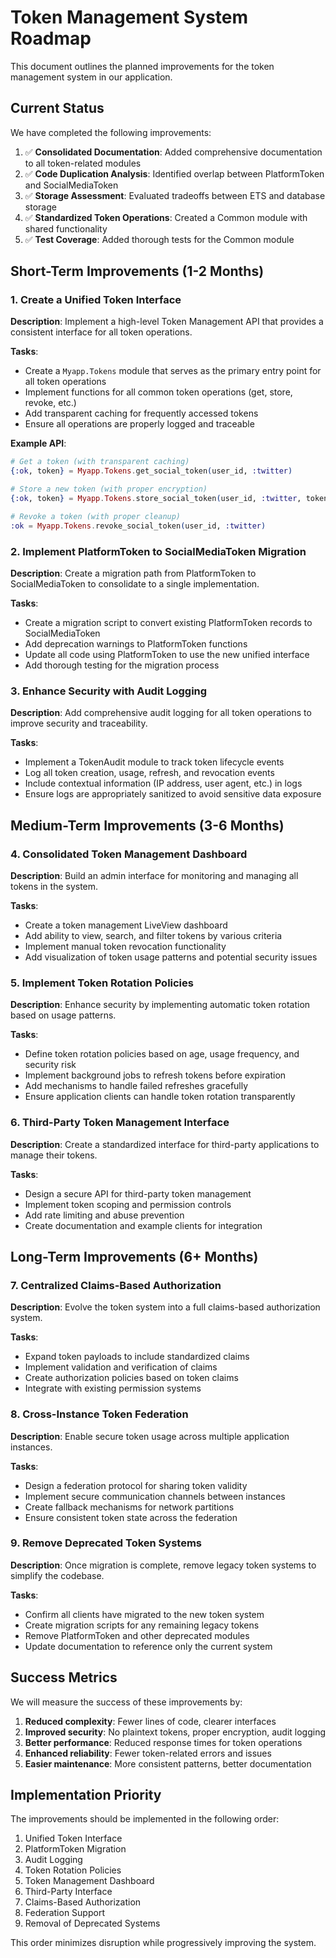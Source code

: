 # Token Management System Roadmap

This document outlines the planned improvements for the token management system in our application.

## Current Status

We have completed the following improvements:

1. ✅ **Consolidated Documentation**: Added comprehensive documentation to all token-related modules
2. ✅ **Code Duplication Analysis**: Identified overlap between PlatformToken and SocialMediaToken
3. ✅ **Storage Assessment**: Evaluated tradeoffs between ETS and database storage
4. ✅ **Standardized Token Operations**: Created a Common module with shared functionality
5. ✅ **Test Coverage**: Added thorough tests for the Common module

## Short-Term Improvements (1-2 Months)

### 1. Create a Unified Token Interface

**Description**: Implement a high-level Token Management API that provides a consistent interface for all token operations.

**Tasks**:
- Create a `Myapp.Tokens` module that serves as the primary entry point for all token operations
- Implement functions for all common token operations (get, store, revoke, etc.)
- Add transparent caching for frequently accessed tokens
- Ensure all operations are properly logged and traceable

**Example API**:
```elixir
# Get a token (with transparent caching)
{:ok, token} = Myapp.Tokens.get_social_token(user_id, :twitter)

# Store a new token (with proper encryption)
{:ok, token} = Myapp.Tokens.store_social_token(user_id, :twitter, token_data)

# Revoke a token (with proper cleanup)
:ok = Myapp.Tokens.revoke_social_token(user_id, :twitter)
```

### 2. Implement PlatformToken to SocialMediaToken Migration

**Description**: Create a migration path from PlatformToken to SocialMediaToken to consolidate to a single implementation.

**Tasks**:
- Create a migration script to convert existing PlatformToken records to SocialMediaToken
- Add deprecation warnings to PlatformToken functions
- Update all code using PlatformToken to use the new unified interface
- Add thorough testing for the migration process

### 3. Enhance Security with Audit Logging

**Description**: Add comprehensive audit logging for all token operations to improve security and traceability.

**Tasks**:
- Implement a TokenAudit module to track token lifecycle events
- Log all token creation, usage, refresh, and revocation events
- Include contextual information (IP address, user agent, etc.) in logs
- Ensure logs are appropriately sanitized to avoid sensitive data exposure

## Medium-Term Improvements (3-6 Months)

### 4. Consolidated Token Management Dashboard

**Description**: Build an admin interface for monitoring and managing all tokens in the system.

**Tasks**:
- Create a token management LiveView dashboard
- Add ability to view, search, and filter tokens by various criteria
- Implement manual token revocation functionality
- Add visualization of token usage patterns and potential security issues

### 5. Implement Token Rotation Policies

**Description**: Enhance security by implementing automatic token rotation based on usage patterns.

**Tasks**:
- Define token rotation policies based on age, usage frequency, and security risk
- Implement background jobs to refresh tokens before expiration
- Add mechanisms to handle failed refreshes gracefully
- Ensure application clients can handle token rotation transparently

### 6. Third-Party Token Management Interface

**Description**: Create a standardized interface for third-party applications to manage their tokens.

**Tasks**:
- Design a secure API for third-party token management
- Implement token scoping and permission controls
- Add rate limiting and abuse prevention
- Create documentation and example clients for integration

## Long-Term Improvements (6+ Months)

### 7. Centralized Claims-Based Authorization

**Description**: Evolve the token system into a full claims-based authorization system.

**Tasks**:
- Expand token payloads to include standardized claims
- Implement validation and verification of claims
- Create authorization policies based on token claims
- Integrate with existing permission systems

### 8. Cross-Instance Token Federation

**Description**: Enable secure token usage across multiple application instances.

**Tasks**:
- Design a federation protocol for sharing token validity
- Implement secure communication channels between instances
- Create fallback mechanisms for network partitions
- Ensure consistent token state across the federation

### 9. Remove Deprecated Token Systems

**Description**: Once migration is complete, remove legacy token systems to simplify the codebase.

**Tasks**:
- Confirm all clients have migrated to the new token system
- Create migration scripts for any remaining legacy tokens
- Remove PlatformToken and other deprecated modules
- Update documentation to reference only the current system

## Success Metrics

We will measure the success of these improvements by:

1. **Reduced complexity**: Fewer lines of code, clearer interfaces
2. **Improved security**: No plaintext tokens, proper encryption, audit logging
3. **Better performance**: Reduced response times for token operations
4. **Enhanced reliability**: Fewer token-related errors and issues
5. **Easier maintenance**: More consistent patterns, better documentation

## Implementation Priority

The improvements should be implemented in the following order:

1. Unified Token Interface
2. PlatformToken Migration
3. Audit Logging
4. Token Rotation Policies
5. Token Management Dashboard
6. Third-Party Interface
7. Claims-Based Authorization
8. Federation Support
9. Removal of Deprecated Systems

This order minimizes disruption while progressively improving the system.

